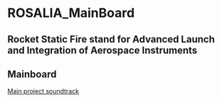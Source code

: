 # ROSALIA_MainBoard

## Rocket Static Fire stand for Advanced Launch and Integration of Aerospace Instruments

## Mainboard


[Main project soundtrack](https://www.youtube.com/watch?v=jWlaaK7BxeU)